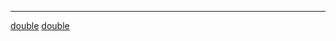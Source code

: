 <noinclude> <noinclude>

<hr>

</noinclude>

[double](Category:Protoflux "wikilink")
[double](Category:Protoflux:Input:Uncommon "wikilink")
